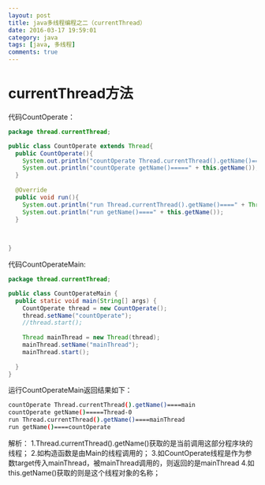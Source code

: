```yaml
---
layout: post
title: java多线程编程之二（currentThread）
date: 2016-03-17 19:59:01
category: java
tags: [java, 多线程]
comments: true
---
```


# currentThread方法

代码CountOperate：

```java
package thread.currentThread;

public class CountOperate extends Thread{
  public CountOperate(){
    System.out.println("countOperate Thread.currentThread().getName()====" + Thread.currentThread().getName());
    System.out.println("countOperate getName()=====" + this.getName());
  }
  
  @Override
  public void run(){
    System.out.println("run Thread.currentThread().getName()====" + Thread.currentThread().getName());
    System.out.println("run getName()====" + this.getName());
  }

  
  
}

```

代码CountOperateMain:

```java
package thread.currentThread;

public class CountOperateMain {
  public static void main(String[] args) {
    CountOperate thread = new CountOperate();
    thread.setName("countOperate");
    //thread.start();
    
    Thread mainThread = new Thread(thread);
    mainThread.setName("mainThread");
    mainThread.start();
    
  }
}

```

运行CountOperateMain返回结果如下：

```bash
countOperate Thread.currentThread().getName()====main
countOperate getName()=====Thread-0
run Thread.currentThread().getName()====mainThread
run getName()====countOperate
```

解析：
1.Thread.currentThread().getName()获取的是当前调用这部分程序块的线程；
2.如构造函数是由Main的线程调用的；
3.如CountOperate线程是作为参数target传入mainThread，被mainThread调用的，则返回的是mainThread
4.如this.getName()获取的则是这个线程对象的名称；

